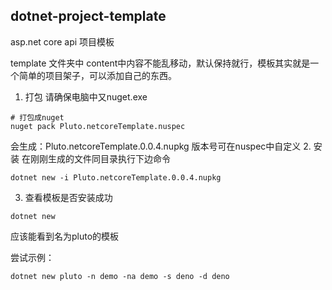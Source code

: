 ## dotnet-project-template
asp.net core api 项目模板

template 文件夹中 content中内容不能乱移动，默认保持就行，模板其实就是一个简单的项目架子，可以添加自己的东西。


1. 打包
请确保电脑中又nuget.exe
```
# 打包成nuget
nuget pack Pluto.netcoreTemplate.nuspec 
```
会生成：Pluto.netcoreTemplate.0.0.4.nupkg  版本号可在nuspec中自定义
2. 安装
在刚刚生成的文件同目录执行下边命令
```
dotnet new -i Pluto.netcoreTemplate.0.0.4.nupkg  
```

3. 查看模板是否安装成功
```
dotnet new 
```
应该能看到名为pluto的模板


尝试示例：
```
dotnet new pluto -n demo -na demo -s deno -d deno

```
